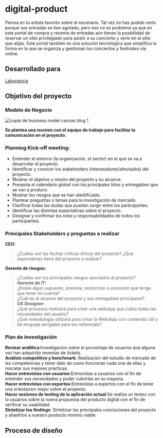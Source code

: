 # digital-product  
Piensa en tu artista favorito sobre el escenario. Tal vez no has podido verlo porque sus entradas se han agotado, pero eso no es problema ya que en este portal de compra y reventa de entradas aún tienes la posibilidad de reservar un sitio privilegiado para asistir a su concierto y verlo en el sitio que alijas. Este portal también es una solución tecnológica que simplifica la forma en la que se organiza y gestionan los conciertos y festivales vía online.  
## Desarrollado para
[Laboratoria](http://laboratoria.la)  
## Objetivo del proyecto
### Modelo de Negocio  
![copia de business model canvas blog 1](https://user-images.githubusercontent.com/31807340/37433462-0bb92820-27aa-11e8-81e5-3fa436a367ed.png)

**Se plantea una reunion con el equipo de trabajo para facilitar la comunicación en el proyecto.**  
### Planning Kick-off meeting: 
- Entender el entorno (la organización, el sector) en el que se va a desarrollar el proyecto.  
- Identificar y conocer los stakeholders (interesadores/afectados) del proyecto.
- Mostrar el objetivo y misión del proyecto y su alcance.
- Presenta el calendario global con los principales hitos y entregables que se van a producir.  
- Mostrar los riesgos que se han identificado.    
- Plantear preguntas o temas para la investigación de mercado.  
- Clarificar todas las dudas que puedan surgir entre los participantes.
- Identificar las distintas expectativas sobre el proyecto.
- Designar y confirmar los roles y responsabilidades de todos los participantes.

### Principales Stakeholders y preguntas a realizar
**CEO:**
> ¿Cuáles son las fechas críticas (hitos) del proyecto?
  ¿Qué expectativas tiene del proyecto a realizar?    

**Gerente de riesgos:**  
  > ¿Cuáles son los principales riesgos asociados al proyecto?</dd>  
**Gerente de IT:**  
  > ¿Existe algún supuesto, premisa, restricción o exclusión que tenga que tener en cuenta?</dd>  
    ¿Cuál es el alcance del proyecto y sus entregables principales?</dd>  
**UX Designer:**  
  > ¿Qué procesos realizará para crear una web/app que cubra todas las necesidades del usuario?  
    ¿Qué metodología utilizará para crear la Web/App con contenido útil y de lenguaje amigable para los millennials?  

### Plan de investigación  
**Revisar análitica**:Investigacion sobre el porcentaje de usuarios que alguna vez han adquirido reventas de tickets.  
**Análisis competitivo y benchmark**: Realización del estudio de mercado de las competencias y tener dato de como funcionan cada una de ellas y rescatar sus mejores practicas.  
**Hacer entrevistas con usuarios**:Entrevistas a usuarios con el fin de entender sus necesidades y poder cubrirlas en su mayoria.  
**Hacer entrevistas con expertos**:Entrevistas a expertos con el fin de tener una orientacion mejor sobre el proyecto.  
**Hacer sesiones de testing de la aplicación actual**:Se realiza un testeo con lo usuarios sobre la nueva propuesta del producto digital con el fin de verificar su usabilidad.  
**Sintetizar los findings**: Sintetizar las principales concluciones del proyecto y añadirlos a nuestro producto minimo viable.  

## Proceso de diseño
